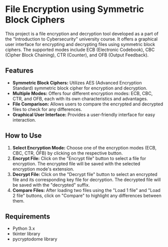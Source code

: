 # File Encryption using Symmetric Block Ciphers

This project is a file encryption and decryption tool developed as a part of the "Introduction to Cybersecurity" university course. It offers a graphical user interface for encrypting and decrypting files using symmetric block ciphers. The supported modes include ECB (Electronic Codebook), CBC (Cipher Block Chaining), CTR (Counter), and OFB (Output Feedback).

## Features

- **Symmetric Block Ciphers:** Utilizes AES (Advanced Encryption Standard) symmetric block cipher for encryption and decryption.
- **Multiple Modes:** Offers four different encryption modes: ECB, CBC, CTR, and OFB, each with its own characteristics and advantages.
- **File Comparison:** Allows users to compare the encrypted and decrypted files to check for any differences.
- **Graphical User Interface:** Provides a user-friendly interface for easy interaction.

## How to Use

1. **Select Encryption Mode:** Choose one of the encryption modes (ECB, CBC, CTR, OFB) by clicking on the respective button.
2. **Encrypt File:** Click on the "Encrypt file" button to select a file for encryption. The encrypted file will be saved with the selected encryption mode's extension.
3. **Decrypt File:** Click on the "Decrypt file" button to select an encrypted file and its corresponding key file for decryption. The decrypted file will be saved with the "decrypted" suffix.
4. **Compare Files:** After loading two files using the "Load 1 file" and "Load 2 file" buttons, click on "Compare" to highlight any differences between them.

## Requirements

- Python 3.x
- tkinter library
- pycryptodome library
